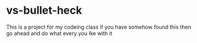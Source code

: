 # vs-bullet-heck
This is a project for my codeing class if you have somehow found
this then go ahead and do what every you lke with it
